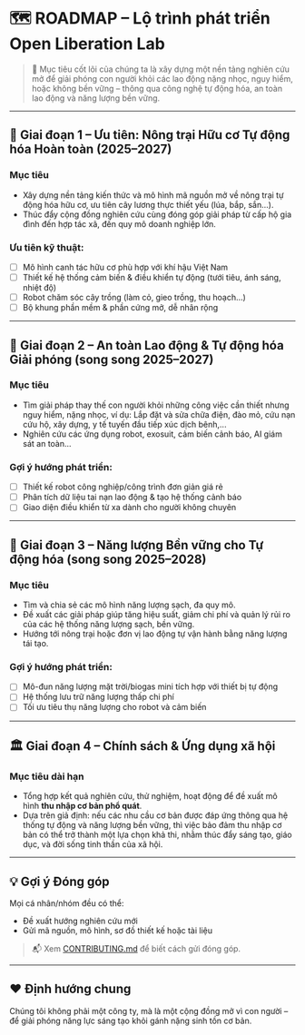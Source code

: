 # 🗺️ ROADMAP – Lộ trình phát triển Open Liberation Lab

> 🌱 Mục tiêu cốt lõi của chúng ta là xây dựng một nền tảng nghiên cứu mở để giải phóng con người khỏi các lao động nặng nhọc, nguy hiểm, hoặc không bền vững – thông qua công nghệ tự động hóa, an toàn lao động và năng lượng bền vững.

---

## 🎯 Giai đoạn 1 – Ưu tiên: Nông trại Hữu cơ Tự động hóa Hoàn toàn (2025–2027)

### Mục tiêu
- Xây dựng nền tảng kiến thức và mô hình mã nguồn mở về nông trại tự động hóa hữu cơ, ưu tiên cây lương thực thiết yếu (lúa, bắp, sắn...).
- Thúc đẩy cộng đồng nghiên cứu cùng đóng góp giải pháp từ cấp hộ gia đình đến hợp tác xã, đến quy mô doanh nghiệp lớn.

### Ưu tiên kỹ thuật:
- [ ] Mô hình canh tác hữu cơ phù hợp với khí hậu Việt Nam
- [ ] Thiết kế hệ thống cảm biến & điều khiển tự động (tưới tiêu, ánh sáng, nhiệt độ)
- [ ] Robot chăm sóc cây trồng (làm cỏ, gieo trồng, thu hoạch...)
- [ ] Bộ khung phần mềm & phần cứng mở, dễ nhân rộng

---

## 🧠 Giai đoạn 2 – An toàn Lao động & Tự động hóa Giải phóng (song song 2025–2027)

### Mục tiêu
- Tìm giải pháp thay thế con người khỏi những công việc cần thiết nhưng nguy hiểm, nặng nhọc, ví dụ: Lắp đặt và sửa chữa điện, đào mỏ, cứu nạn cứu hộ, xây dựng, y tế tuyến đầu tiếp xúc dịch bênh,...
- Nghiên cứu các ứng dụng robot, exosuit, cảm biến cảnh báo, AI giám sát an toàn...

### Gợi ý hướng phát triển:
- [ ] Thiết kế robot công nghiệp/công trình đơn giản giá rẻ
- [ ] Phân tích dữ liệu tai nạn lao động & tạo hệ thống cảnh báo
- [ ] Giao diện điều khiển từ xa dành cho người không chuyên

---

## 🔋 Giai đoạn 3 – Năng lượng Bền vững cho Tự động hóa (song song 2025–2028)

### Mục tiêu
- Tìm và chia sẻ các mô hình năng lượng sạch, đa quy mô.
- Đề xuất các giải pháp giúp tăng hiệu suất, giảm chi phí và quản lý rủi ro của các hệ thống năng lượng sạch, bền vững.
- Hướng tới nông trại hoặc đơn vị lao động tự vận hành bằng năng lượng tái tạo.

### Gợi ý hướng phát triển:
- [ ] Mô-đun năng lượng mặt trời/biogas mini tích hợp với thiết bị tự động
- [ ] Hệ thống lưu trữ năng lượng thấp chi phí
- [ ] Tối ưu tiêu thụ năng lượng cho robot và cảm biến

---

## 🏛️ Giai đoạn 4 – Chính sách & Ứng dụng xã hội

### Mục tiêu dài hạn
- Tổng hợp kết quả nghiên cứu, thử nghiệm, hoạt động để đề xuất mô hình **thu nhập cơ bản phổ quát**.
- Dựa trên giả định: nếu các nhu cầu cơ bản được đáp ứng thông qua hệ thống tự động và năng lượng bền vững, thì việc bảo đảm thu nhập cơ bản có thể trở thành một lựa chọn khả thi, nhằm thúc đẩy sáng tạo, giáo dục, và đời sống tinh thần của xã hội.
---

## 💡 Gợi ý Đóng góp

Mọi cá nhân/nhóm đều có thể:

- Đề xuất hướng nghiên cứu mới
- Gửi mã nguồn, mô hình, sơ đồ thiết kế hoặc tài liệu

> 📬 Xem [CONTRIBUTING.md](./CONTRIBUTING.md) để biết cách gửi đóng góp.

---

## ❤️ Định hướng chung

Chúng tôi không phải một công ty, mà là một cộng đồng mở vì con người – để giải phóng năng lực sáng tạo khỏi gánh nặng sinh tồn cơ bản.

